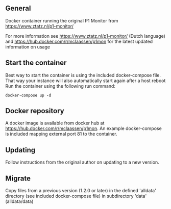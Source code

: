 ## General
Docker container running the original P1 Monitor from https://www.ztatz.nl/p1-monitor/

For more information see https://www.ztatz.nl/p1-monitor/ (Dutch language) and https://hub.docker.com/r/mclaassen/p1mon for the latest updated information on usage

## Start the container
Best way to start the container is using the included docker-compose file. That way your instance will also automatically start again after a host reboot
Run the container using the following run command:

    docker-compose up -d

## Docker repository
A docker image is available from docker hub at https://hub.docker.com/r/mclaassen/p1mon. An example docker-compose is included mapping external port 81 to the container.

## Updating
Follow instructions from the original author on updating to a new version.

## Migrate
Copy files from a previous version (1.2.0 or later) in the defined 'alldata' directory (see included docker-compose file) in subdirectory 'data' (alldata/data)
